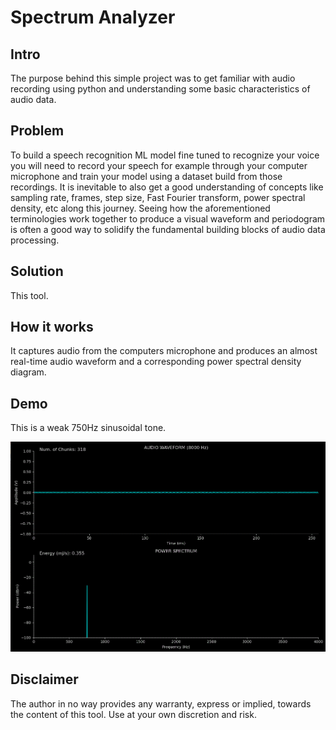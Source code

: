 
# Spectrum Analyzer

## Intro

The purpose behind this simple project was to get familiar with audio recording using python and 
understanding some basic characteristics of audio data.

## Problem

To build a speech recognition ML model fine tuned to recognize your voice you will need to record
your speech for example through your computer microphone and train your model using a dataset build
from those recordings. It is inevitable to also get a good understanding of concepts like sampling rate,
frames, step size, Fast Fourier transform, power spectral density, etc along this journey. Seeing
how the aforementioned terminologies work together to produce a visual waveform and periodogram is often
a good way to solidify the fundamental building blocks of audio data processing.

## Solution

This tool.

## How it works

It captures audio from the computers microphone and produces an almost real-time audio waveform and
a corresponding power spectral density diagram.

## Demo

This is a weak 750Hz sinusoidal tone.

![alt text](./images/spectrum_analyzer.gif?raw=true "spectrum_analyzer")


## Disclaimer

The author in no way provides any warranty, express or implied, towards the content of this tool. Use at your
own discretion and risk.